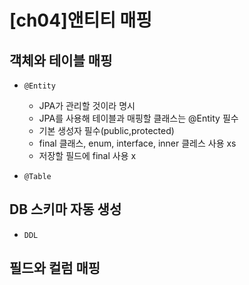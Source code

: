 # [ch04]앤티티 매핑

## 객체와 테이블 매핑
- `@Entity`
    - JPA가 관리할 것이라 명시
    - JPA를 사용해 테이블과 매핑할 클래스는 @Entity 필수
    - 기본 생성자 필수(public,protected)
    - final 클래스, enum, interface, inner 클레스 사용 xs
    - 저장할 필드에 final 사용 x

- `@Table`

## DB 스키마 자동 생성
- `DDL`

## 필드와 컬럼 매핑
